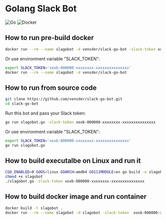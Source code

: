 # Golang Slack Bot

![Go](https://github.com/vensder/slack-go-bot/workflows/Go/badge.svg) ![Docker](https://img.shields.io/docker/build/vensder/slack-go-bot)

## How to run pre-build docker

```bash
docker run --rm --name slagobot -d vensder/slack-go-bot -slack-token xoxb-000000-xxxxxxxx-xxxxxxxxxxxxxxx
```

Or use environment variable "SLACK_TOKEN":

```bash
export SLACK_TOKEN='xoxb-000000-xxxxxxxx-xxxxxxxxxxxxxxx'
docker run --rm --name slagobot -d vensder/slack-go-bot
```

## How to run from source code

```bash
git clone https://github.com/vensder/slack-go-bot.git
cd slack-go-bot
```

Run this bot and pass your Slack token:

```bash
go run slagobot.go -slack-token xoxb-000000-xxxxxxxx-xxxxxxxxxxxxxxx
```

Or use environment variable "SLACK_TOKEN":

```bash
export SLACK_TOKEN='xoxb-000000-xxxxxxxx-xxxxxxxxxxxxxxx'
go run slagobot.go
```

## How to build executalbe on Linux and run it

```bash
CGO_ENABLED=0 GOOS=linux GOARCH=amd64 GO111MODULE=on go build -o slagobot -v -x slagobot.go
chmod +x slagobot
./slagobot.go -slack-token xoxb-000000-xxxxxxxx-xxxxxxxxxxxxxxx
```

## How to build docker image and run container

```bash
docker build -t slagobot .
docker run --rm --name slagobot -d slagobot -slack-token  xoxb-000000-xxxxxxxx-xxxxxxxxxxxxxxx
```
